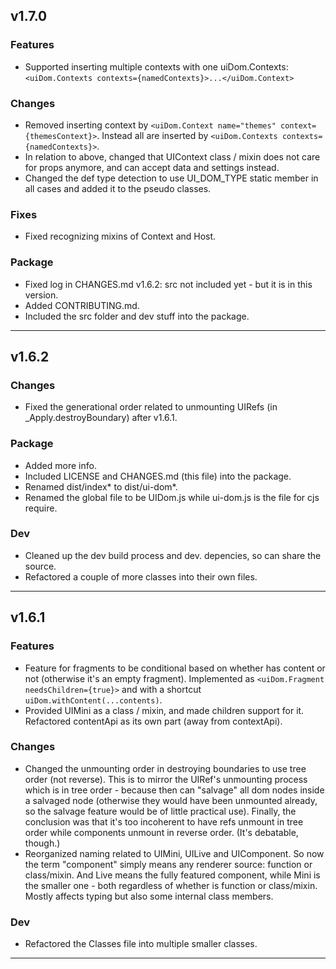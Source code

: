 ## v1.7.0

### Features

- Supported inserting multiple contexts with one uiDom.Contexts: `<uiDom.Contexts contexts={namedContexts}>...</uiDom.Context>`

### Changes

- Removed inserting context by `<uiDom.Context name="themes" context={themesContext}>`. Instead all are inserted by `<uiDom.Contexts contexts={namedContexts}>`.
- In relation to above, changed that UIContext class / mixin does not care for props anymore, and can accept data and settings instead.
- Changed the def type detection to use UI_DOM_TYPE static member in all cases and added it to the pseudo classes.

### Fixes

- Fixed recognizing mixins of Context and Host.

### Package

- Fixed log in CHANGES.md v1.6.2: src not included yet - but it is in this version.
- Added CONTRIBUTING.md.
- Included the src folder and dev stuff into the package.

---

## v1.6.2

### Changes

- Fixed the generational order related to unmounting UIRefs (in _Apply.destroyBoundary) after v1.6.1.

### Package

- Added more info.
- Included LICENSE and CHANGES.md (this file) into the package.
- Renamed dist/index* to dist/ui-dom*.
- Renamed the global file to be UIDom.js while ui-dom.js is the file for cjs require.

### Dev

- Cleaned up the dev build process and dev. depencies, so can share the source.
- Refactored a couple of more classes into their own files.

---

## v1.6.1

### Features

- Feature for fragments to be conditional based on whether has content or not (otherwise it's an empty fragment). Implemented as `<uiDom.Fragment needsChildren={true}>` and with a shortcut `uiDom.withContent(...contents)`.
- Provided UIMini as a class / mixin, and made children support for it. Refactored contentApi as its own part (away from contextApi). 

### Changes

- Changed the unmounting order in destroying boundaries to use tree order (not reverse). This is to mirror the UIRef's unmounting process which is in tree order - because then can "salvage" all dom nodes inside a salvaged node (otherwise they would have been unmounted already, so the salvage feature would be of little practical use). Finally, the conclusion was that it's too incoherent to have refs unmount in tree order while components unmount in reverse order. (It's debatable, though.)
- Reorganized naming related to UIMini, UILive and UIComponent. So now the term "component" simply means any renderer source: function or class/mixin. And Live means the fully featured component, while Mini is the smaller one - both regardless of whether is function or class/mixin. Mostly affects typing but also some internal class members.

### Dev

- Refactored the Classes file into multiple smaller classes.

----


